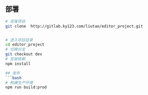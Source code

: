 ## 部署

```bash
# 克隆项目
git clone  http://gitlab.ky123.com/liutao/editor_project.git


# 进入项目目录
cd editor_project
# 切换分支
git checkout dev
# 安装依赖
npm install

## 发布
```bash
# 构建生产环境
npm run build:prod
```